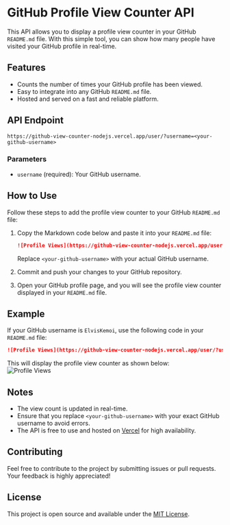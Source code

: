 # GitHub Profile View Counter API

This API allows you to display a profile view counter in your GitHub `README.md` file. With this simple tool, you can show how many people have visited your GitHub profile in real-time.

## Features

- Counts the number of times your GitHub profile has been viewed.
- Easy to integrate into any GitHub `README.md` file.
- Hosted and served on a fast and reliable platform.

## API Endpoint

```
https://github-view-counter-nodejs.vercel.app/user/?username=<your-github-username>
```

### Parameters

- `username` (required): Your GitHub username.

## How to Use

Follow these steps to add the profile view counter to your GitHub `README.md` file:

1. Copy the Markdown code below and paste it into your `README.md` file:

   ```markdown
   ![Profile Views](https://github-view-counter-nodejs.vercel.app/user/?username=<your-github-username>)
   ```

   Replace `<your-github-username>` with your actual GitHub username.

2. Commit and push your changes to your GitHub repository.

3. Open your GitHub profile page, and you will see the profile view counter displayed in your `README.md` file.

## Example

If your GitHub username is `ElvisKemoi`, use the following code in your `README.md` file:

```markdown
![Profile Views](https://github-view-counter-nodejs.vercel.app/user/?username=ElvisKemoi)
```

This will display the profile view counter as shown below:
<br/>
![Profile Views](http://githubviews.photosoko.com/user/?username=ElvisKemoi)

## Notes

- The view count is updated in real-time.
- Ensure that you replace `<your-github-username>` with your exact GitHub username to avoid errors.
- The API is free to use and hosted on [Vercel](https://vercel.com) for high availability.

## Contributing

Feel free to contribute to the project by submitting issues or pull requests. Your feedback is highly appreciated!

## License

This project is open source and available under the [MIT License](LICENSE).
